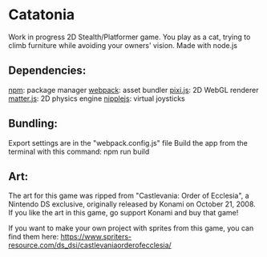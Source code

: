 # Catatonia
 
Work in progress 2D Stealth/Platformer game. You play as a cat, trying to climb furniture while avoiding your owners' vision. Made with node.js

## Dependencies:
[npm](https://www.npmjs.com/get-npm): package manager 
[webpack](https://webpack.js.org/guides/getting-started/): asset bundler 
[pixi.js](https://www.pixijs.com/): 2D WebGL renderer
[matter.js](https://www.npmjs.com/package/matter-js): 2D physics engine 
[nipplejs](https://www.npmjs.com/package/nipplejs): virtual joysticks

## Bundling:
Export settings are in the "webpack.config.js" file
Build the app from the terminal with this command:
        npm run build

## Art:
The art for this game was ripped from "Castlevania: Order of Ecclesia", a Nintendo DS exclusive, originally released by Konami on October 21, 2008. If you like the art in this game, go support Konami and buy that game! 

If you want to make your own project with sprites from this game, you can find them here:
https://www.spriters-resource.com/ds_dsi/castlevaniaorderofecclesia/
